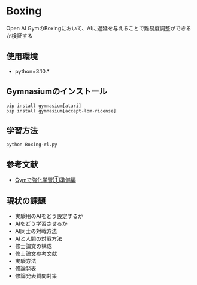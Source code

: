 # Boxing
Open AI GymのBoxingにおいて、AIに遅延を与えることで難易度調整ができるか検証する

## 使用環境

- python=3.10.*

## Gymnasiumのインストール
```
pip install gymnasium[atari]
pip install gymnasium[accept-lom-ricense]
```

## 学習方法
```
python Boxing-rl.py
```

## 参考文献

- [Gymで強化学習①準備編](https://note.com/kikaben/n/n57584c49d5c2)

## 現状の課題
- 実験用のAIをどう設定するか
- AIをどう学習させるか
- AI同士の対戦方法
- AIと人間の対戦方法
- 修士論文の構成
- 修士論文参考文献
- 実験方法
- 修論発表
- 修論発表質問対策
